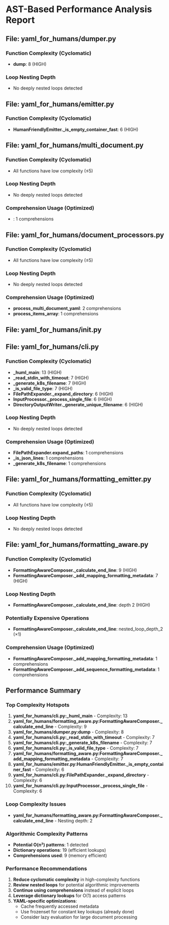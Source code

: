 # AST-Based Performance Analysis Report

## File: yaml_for_humans/dumper.py

### Function Complexity (Cyclomatic)
- **dump**: 8 (HIGH)

### Loop Nesting Depth
- No deeply nested loops detected

## File: yaml_for_humans/emitter.py

### Function Complexity (Cyclomatic)
- **HumanFriendlyEmitter._is_empty_container_fast**: 6 (HIGH)

## File: yaml_for_humans/multi_document.py

### Function Complexity (Cyclomatic)
- All functions have low complexity (≤5)

### Loop Nesting Depth
- No deeply nested loops detected

### Comprehension Usage (Optimized)
- **<module>**: 1 comprehensions

## File: yaml_for_humans/document_processors.py

### Function Complexity (Cyclomatic)
- All functions have low complexity (≤5)

### Loop Nesting Depth
- No deeply nested loops detected

### Comprehension Usage (Optimized)
- **process_multi_document_yaml**: 2 comprehensions
- **process_items_array**: 1 comprehensions

## File: yaml_for_humans/__init__.py

## File: yaml_for_humans/cli.py

### Function Complexity (Cyclomatic)
- **_huml_main**: 13 (HIGH)
- **_read_stdin_with_timeout**: 7 (HIGH)
- **_generate_k8s_filename**: 7 (HIGH)
- **_is_valid_file_type**: 7 (HIGH)
- **FilePathExpander._expand_directory**: 6 (HIGH)
- **InputProcessor._process_single_file**: 6 (HIGH)
- **DirectoryOutputWriter._generate_unique_filename**: 6 (HIGH)

### Loop Nesting Depth
- No deeply nested loops detected

### Comprehension Usage (Optimized)
- **FilePathExpander.expand_paths**: 1 comprehensions
- **_is_json_lines**: 1 comprehensions
- **_generate_k8s_filename**: 1 comprehensions

## File: yaml_for_humans/formatting_emitter.py

### Function Complexity (Cyclomatic)
- All functions have low complexity (≤5)

### Loop Nesting Depth
- No deeply nested loops detected

## File: yaml_for_humans/formatting_aware.py

### Function Complexity (Cyclomatic)
- **FormattingAwareComposer._calculate_end_line**: 9 (HIGH)
- **FormattingAwareComposer._add_mapping_formatting_metadata**: 7 (HIGH)

### Loop Nesting Depth
- **FormattingAwareComposer._calculate_end_line**: depth 2 (HIGH)

### Potentially Expensive Operations
- **FormattingAwareComposer._calculate_end_line**: nested_loop_depth_2 (×1)

### Comprehension Usage (Optimized)
- **FormattingAwareComposer._add_mapping_formatting_metadata**: 1 comprehensions
- **FormattingAwareComposer._add_sequence_formatting_metadata**: 1 comprehensions

## Performance Summary

### Top Complexity Hotspots
1. **yaml_for_humans/cli.py:_huml_main** - Complexity: 13
1. **yaml_for_humans/formatting_aware.py:FormattingAwareComposer._calculate_end_line** - Complexity: 9
1. **yaml_for_humans/dumper.py:dump** - Complexity: 8
1. **yaml_for_humans/cli.py:_read_stdin_with_timeout** - Complexity: 7
1. **yaml_for_humans/cli.py:_generate_k8s_filename** - Complexity: 7
1. **yaml_for_humans/cli.py:_is_valid_file_type** - Complexity: 7
1. **yaml_for_humans/formatting_aware.py:FormattingAwareComposer._add_mapping_formatting_metadata** - Complexity: 7
1. **yaml_for_humans/emitter.py:HumanFriendlyEmitter._is_empty_container_fast** - Complexity: 6
1. **yaml_for_humans/cli.py:FilePathExpander._expand_directory** - Complexity: 6
1. **yaml_for_humans/cli.py:InputProcessor._process_single_file** - Complexity: 6

### Loop Complexity Issues
- **yaml_for_humans/formatting_aware.py:FormattingAwareComposer._calculate_end_line** - Nesting depth: 2

### Algorithmic Complexity Patterns
- **Potential O(n²) patterns**: 1 detected
- **Dictionary operations**: 19 (efficient lookups)
- **Comprehensions used**: 9 (memory efficient)

### Performance Recommendations
1. **Reduce cyclomatic complexity** in high-complexity functions
2. **Review nested loops** for potential algorithmic improvements
3. **Continue using comprehensions** instead of explicit loops
4. **Leverage dictionary lookups** for O(1) access patterns
5. **YAML-specific optimizations**:
   - Cache frequently accessed metadata
   - Use frozenset for constant key lookups (already done)
   - Consider lazy evaluation for large document processing